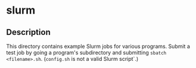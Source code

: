 # slurm

## Description
This directory contains example Slurm jobs for various programs. Submit a test job by going a program's subdirectory and submitting `sbatch <filename>.sh`. (`config.sh` is not a valid Slurm script`.)
